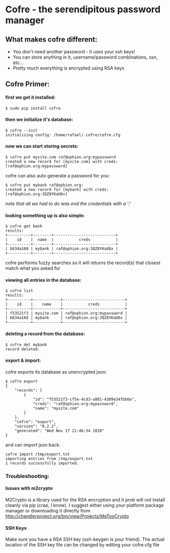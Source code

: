 # Cofre - the serendipitous password manager

## What makes cofre different:
* You don't need another password - it uses your ssh keys!
* You can store anything in it, username/password combinations, ssn, etc...
* Pretty much everything is encrypted using RSA keys

## Cofre Primer:

#### first we get it installed:

	$ sudo pip install cofre
	
#### then we initialize it's database:

	$ cofre --init
	initializing config: /home/rafael/.cofre/cofre.cfg
	
#### now we can start storing secrets:

	$ cofre put mysite.com raf@ophion.org:mypassword
	created a new record for [mysite.com] with creds: [raf@ophion.org:mypassword]

cofre can also auto generate a password for you:

	$ cofre put mybank raf@ophion.org:
	created a new record for [mybank] with creds: [raf@ophion.org:3QZ8YKaU6x]

*note that all we had to do was end the credentials with a ':'*

#### looking something up is also simple:

	$ cofre get bank
	results:
	+----------+--------+---------------------------+
	|    id    |  name  |           creds           |
	+----------+--------+---------------------------+
	| b634a168 | mybank | raf@ophion.org:3QZ8YKaU6x |
	+----------+--------+---------------------------+

cofre performs fuzzy searches so it will returns the record(s) that closest match what you asked for

#### viewing all entries in the database:

	$ cofre list
	results:
	+----------+------------+---------------------------+
	|    id    |    name    |           creds           |
	+----------+------------+---------------------------+
	| f53521f3 | mysite.com | raf@ophion.org:mypassword |
	| b634a168 | mybank     | raf@ophion.org:3QZ8YKaU6x |
	+----------+------------+---------------------------+

#### deleting a record from the database:

	$ cofre del mybank
	record deleted.

#### export & import:

cofre exports its database as unencrypted json:
	
	$ cofre export
	{
	    "records": [
	        {
	            "id": "f53521f3-cf5e-4cd3-a881-4309e34fbb6e", 
	            "creds": "raf@ophion.org:mypassword", 
	            "name": "mysite.com"
	        }
	    ], 
	    "cofre": "export", 
	    "version": "0.2.2", 
	    "generated": "Wed Nov 17 21:46:34 2010"
	}

and can import json back:

	cofre import /tmp/export.txt 
	importing entries from /tmp/export.txt
	1 records successfully imported.
			
### Troubleshooting:

####  Issues with m2crypto

M2Crypto is a library used for the RSA encryption and it prob will not install cleanly via pip (crap, I know). I suggest either using your platform package manager or downloading it directly from http://chandlerproject.org/bin/view/Projects/MeTooCrypto


#### SSH Keys 

Make sure you have a RSA SSH key (ssh-keygen is your friend). The actual location of the SSH key file can be changed by editing your cofre.cfg file


	